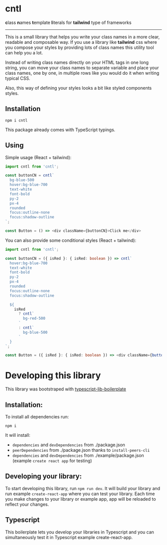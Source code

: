 # cntl

**c**lass **n**ames **t**emplate **l**iterals for **tailwind** type of frameworks

---

This is a small library that helps you write your class names in a more clear, readable and composable way. If you use a library like **tailwind** css where you compose your styles by providing lots of class names this utility tool can help you a lot.

Instead of writing class names directly on your HTML tags in one long string, you can move your class names to separate variable and place your class names, one by one, in multiple rows like you would do it when writing typical CSS.

Also, this way of defining your styles looks a bit like styled components styles.

## Installation

```
npm i cntl
```

This package already comes with TypeScript typings.

## Using

Simple usage (React + tailwind):

```typescript
import cntl from 'cntl';

const buttonCN = cntl`
  bg-blue-500
  hover:bg-blue-700
  text-white
  font-bold
  py-2
  px-4
  rounded
  focus:outline-none
  focus:shadow-outline
`;

const Button = () => <div className={buttonCN}>Click me</div>
```

You can also provide some conditional styles (React + tailwind):

```typescript
import cntl from 'cntl';

const buttonCN = ({ isRed }: { isRed: boolean }) => cntl`
  hover:bg-blue-700
  text-white
  font-bold
  py-2
  px-4
  rounded
  focus:outline-none
  focus:shadow-outline

  ${
    isRed
      ? cntl`
        bg-red-500
      `
      : cntl`
        bg-blue-500
      `
  }
`;

const Button = ({ isRed }: { isRed: boolean }) => <div className={buttonCN({ isRed })}>Click me</div>
```

# Developing this library

This library was bootstraped with [typescript-lib-boilerplate](https://github.com/michal-wrzosek/typescript-lib-boilerplate)

## Installation:

To install all dependencies run:
```
npm i
```

It will install:
- `dependencies` and `devDependencies` from ./package.json
- `peerDependencies` from ./package.json thanks to `install-peers-cli`
- `dependencies` and `devDependencies` from ./example/package.json (example `create react app` for testing)

## Developing your library:

To start developing this library, run `npm run dev`. It will build your library and run example `create-react-app` where you can test your library. Each time you make changes to your library or example app, app will be reloaded to reflect your changes.

## Typescript

This boilerplate lets you develop your libraries in Typescript and you can simultaneously test it in Typescript example create-react-app.
